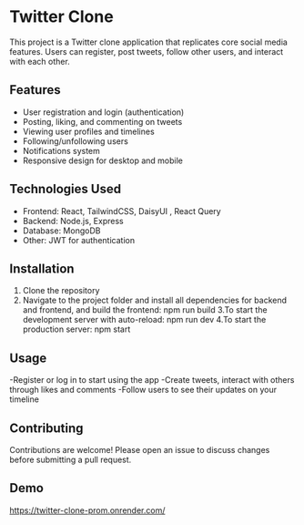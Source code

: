 # Twitter Clone

This project is a Twitter clone application that replicates core social media features. Users can register, post tweets, follow other users, and interact with each other.

## Features

- User registration and login (authentication)  
- Posting, liking, and commenting on tweets    
- Viewing user profiles and timelines  
- Following/unfollowing users 
- Notifications system    
- Responsive design for desktop and mobile

## Technologies Used

- Frontend: React, TailwindCSS, DaisyUI , React Query  
- Backend: Node.js, Express  
- Database: MongoDB  
- Other: JWT for authentication

## Installation

1. Clone the repository  
2. Navigate to the project folder and install all dependencies for backend and frontend, and build the frontend:
    npm run build
3.To start the development server with auto-reload:
    npm run dev
4.To start the production server:
    npm start

## Usage
-Register or log in to start using the app
-Create tweets, interact with others through likes and comments
-Follow users to see their updates on your timeline

## Contributing
Contributions are welcome! Please open an issue to discuss changes before submitting a pull request.

## Demo
https://twitter-clone-prom.onrender.com/
